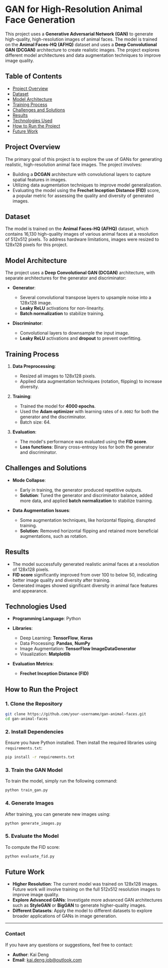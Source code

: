# **GAN for High-Resolution Animal Face Generation**

This project uses a **Generative Adversarial Network (GAN)** to generate high-quality, high-resolution images of animal faces. The model is trained on the **Animal Faces-HQ (AFHQ)** dataset and uses a **Deep Convolutional GAN (DCGAN)** architecture to create realistic images. The project explores different model architectures and data augmentation techniques to improve image quality.

## **Table of Contents**

- [Project Overview](#project-overview)
- [Dataset](#dataset)
- [Model Architecture](#model-architecture)
- [Training Process](#training-process)
- [Challenges and Solutions](#challenges-and-solutions)
- [Results](#results)
- [Technologies Used](#technologies-used)
- [How to Run the Project](#how-to-run-the-project)
- [Future Work](#future-work)

## **Project Overview**
The primary goal of this project is to explore the use of GANs for generating realistic, high-resolution animal face images. The project involves:
- Building a **DCGAN** architecture with convolutional layers to capture spatial features in images.
- Utilizing data augmentation techniques to improve model generalization.
- Evaluating the model using the **Frechet Inception Distance (FID)** score, a popular metric for assessing the quality and diversity of generated images.

## **Dataset**
The model is trained on the **Animal Faces-HQ (AFHQ)** dataset, which contains 16,130 high-quality images of various animal faces at a resolution of 512x512 pixels. To address hardware limitations, images were resized to 128x128 pixels for this project.

## **Model Architecture**
The project uses a **Deep Convolutional GAN (DCGAN)** architecture, with separate architectures for the generator and discriminator:

- **Generator**:
  - Several convolutional transpose layers to upsample noise into a 128x128 image.
  - **Leaky ReLU** activations for non-linearity.
  - **Batch normalization** to stabilize training.

- **Discriminator**:
  - Convolutional layers to downsample the input image.
  - **Leaky ReLU** activations and **dropout** to prevent overfitting.

## **Training Process**
1. **Data Preprocessing**:
   - Resized all images to 128x128 pixels.
   - Applied data augmentation techniques (rotation, flipping) to increase diversity.

2. **Training**:
   - Trained the model for **4000 epochs**.
   - Used the **Adam optimizer** with learning rates of `0.0002` for both the generator and the discriminator.
   - Batch size: 64.

3. **Evaluation**:
   - The model's performance was evaluated using the **FID score**.
   - **Loss functions**: Binary cross-entropy loss for both the generator and discriminator.

## **Challenges and Solutions**
- **Mode Collapse**: 
  - Early in training, the generator produced repetitive outputs. 
  - **Solution**: Tuned the generator and discriminator balance, added more data, and applied **batch normalization** to stabilize training.

- **Data Augmentation Issues**:
  - Some augmentation techniques, like horizontal flipping, disrupted training.
  - **Solution**: Removed horizontal flipping and retained more beneficial augmentations, such as rotation.

## **Results**
- The model successfully generated realistic animal faces at a resolution of 128x128 pixels.
- **FID score** significantly improved from over 100 to below 50, indicating better image quality and diversity after training.
- Generated images showed significant diversity in animal face features and appearance.

## **Technologies Used**
- **Programming Language**: Python
- **Libraries**:
  - Deep Learning: **TensorFlow**, **Keras**
  - Data Processing: **Pandas**, **NumPy**
  - Image Augmentation: **TensorFlow ImageDataGenerator**
  - Visualization: **Matplotlib**
  
- **Evaluation Metrics**:
  - **Frechet Inception Distance (FID)**

## **How to Run the Project**
### 1. Clone the Repository
```bash
git clone https://github.com/your-username/gan-animal-faces.git
cd gan-animal-faces
```

### 2. Install Dependencies
Ensure you have Python installed. Then install the required libraries using `requirements.txt`:
```bash
pip install -r requirements.txt
```

### 3. Train the GAN Model
To train the model, simply run the following command:
```bash
python train_gan.py
```

### 4. Generate Images
After training, you can generate new images using:
```bash
python generate_images.py
```

### 5. Evaluate the Model
To compute the FID score:
```bash
python evaluate_fid.py
```

## **Future Work**
- **Higher Resolution**: The current model was trained on 128x128 images. Future work will involve training on the full 512x512 resolution images to improve image quality.
- **Explore Advanced GANs**: Investigate more advanced GAN architectures such as **StyleGAN** or **BigGAN** to generate higher-quality images.
- **Different Datasets**: Apply the model to different datasets to explore broader applications of GANs in image generation.

---

### **Contact**
If you have any questions or suggestions, feel free to contact:
- **Author**: Kai Deng
- **Email**: kai.deng.job@outlook.com
